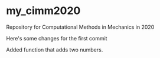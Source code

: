 # my_cimm2020
Repository for Computational Methods in Mechanics in 2020

Here's some changes for the first commit

Added function that adds two numbers.